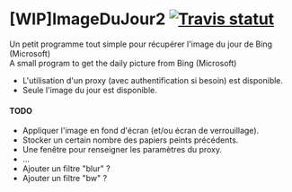 # [WIP]ImageDuJour2 [![Travis statut](https://travis-ci.org/ernest33/ImageDuJour2.svg?branch=master)](https://travis-ci.org/ernest33/ImageDuJour2)

Un petit programme tout simple pour récupérer l'image du jour de Bing (Microsoft)\
A small program to get the daily picture from Bing (Microsoft)

- L'utilisation d'un proxy (avec authentification si besoin) est disponible.
- Seule l'image du jour est disponible.

#### TODO
- Appliquer l'image en fond d'écran (et/ou écran de verrouillage).
- Stocker un certain nombre des papiers peints précédents.
- Une fenêtre pour renseigner les paramètres du proxy.
- ...
- Ajouter un filtre "blur" ?
- Ajouter un filtre "bw" ?
